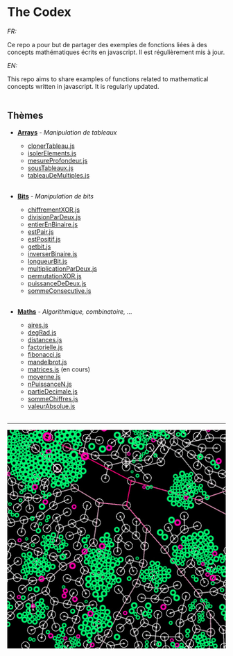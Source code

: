 # The Codex

_FR:_ 

Ce repo a pour but de partager des exemples de fonctions liées à des concepts mathématiques écrits en javascript.
Il est régulièrement mis à jour.

_EN:_

This repo aims to share examples of functions related to mathematical concepts written in javascript.
It is regularly updated.<br><br>


## Thèmes
  * **[Arrays](/Arrays)** - _Manipulation de tableaux_
  
    * [clonerTableau.js](/Arrays/clonerTableau.js)  
    * [isolerElements.js](/Arrays/isolerElements.js)
    * [mesureProfondeur.js](Arrays/mesureProfondeur.js)
    * [sousTableaux.js](/Arrays/sousTableaux.js)
    * [tableauDeMultiples.js](/Arrays/tableauDeMultiples.js)
    <br><br>

  * **[Bits](/Bits)** - _Manipulation de bits_

    * [chiffrementXOR.js](/Bits/chiffrementXOR.js)
    * [divisionParDeux.js](/Bits/divisionParDeux.js)
    * [entierEnBinaire.js](Bits/entierEnBinaire.js)
    * [estPair.js](/Bits/estPair.js)
    * [estPositif.js](/Bits/estPositif.js)
    * [getbit.js](/Bits/getbit.js)
    * [inverserBinaire.js](Bits/inverserBinaire.js)
    * [longueurBit.js](/Bits/longueurBit.js)
    * [multiplicationParDeux.js](/Bits/multiplicationParDeux.js)
    * [permutationXOR.js](/Bits/permutationXOR.js)
    * [puissanceDeDeux.js](/Bits/puissanceDeDeux.js)
    * [sommeConsecutive.js](/Bits/sommeConsecutive.js)
    <br><br>
    
  * **[Maths](/Maths)** - _Algorithmique, combinatoire, ..._
  
    * [aires.js](/Maths/aires.js)
    * [degRad.js](/Maths/degRad.js)
    * [distances.js](/Maths/distances.js)
    * [factorielle.js](/Maths/factorielle.js)
    * [fibonacci.js](/Maths/fibonacci.js)
    * [mandelbrot.js](/Maths/mandelbrot.js)
    * [matrices.js](/Maths/matrices.js) (en cours)
    * [moyenne.js](/Maths/moyenne.js)
    * [nPuissanceN.js](/Maths/nPuissanceN.js)
    * [partieDecimale.js](/Maths/partieDecimale.js)
    * [sommeChiffres.js](/Maths/sommeChiffres.js)
    * [valeurAbsolue.js](/Maths/valeurAbsolue.js)
    <br><br>
  ---

![thumbnail](./img/thumbnail.jpg)
